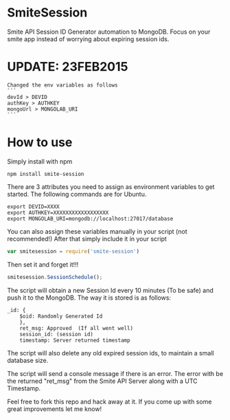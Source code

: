 # SmiteSession
Smite API Session ID Generator automation to MongoDB.  Focus on your smite app instead of worrying about expiring session ids.

# UPDATE: 23FEB2015
	Changed the env variables as follows
	```
	devId > DEVID
	authKey > AUTHKEY
	mongoUrl > MONGOLAB_URI
	```

# How to use
Simply install with npm

```
npm install smite-session
```

There are 3 attributes you need to assign as environment variables to get started.
The following commands are for Ubuntu.

```
export DEVID=XXXX
export AUTHKEY=XXXXXXXXXXXXXXXXXX
export MONGOLAB_URI=mongodb://localhost:27017/database
```

You can also assign these variables manually in your script (not recommended!)
After that simply include it in your script

```javascript
var smitesession = require('smite-session')
```

Then set it and forget it!!!

```javascript
smitesession.SessionSchedule();
```

The script will obtain a new Session Id every 10 minutes (To be safe) and push
it to the MongoDB. The way it is stored is as follows:

```
_id: {
    $oid: Randomly Generated Id
    },
    ret_msg: Approved  (If all went well)
    session_id: (session id)
    timestamp: Server returned timestamp
```

The script will also delete any old expired session ids, to maintain
a small database size.

The script will send a console message if there is an error.
The error with be the returned "ret_msg" from the Smite API Server along with a UTC Timestamp.

Feel free to fork this repo and hack away at it.  If you come up with some
great improvements let me know!